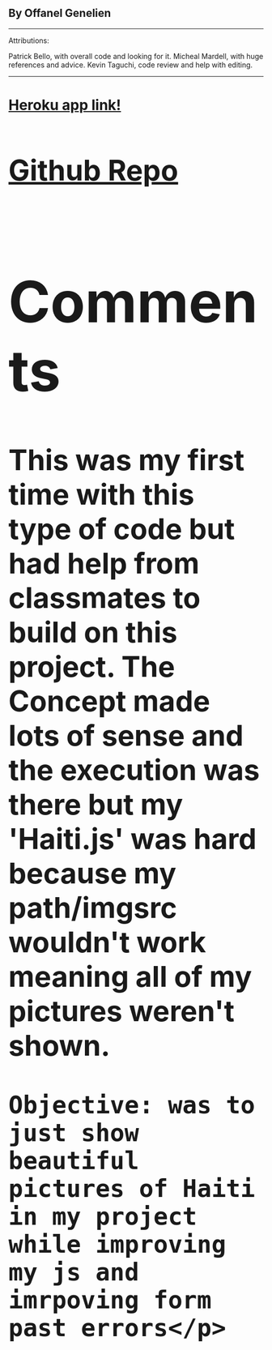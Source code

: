 <title> CPNT262-A4 </title>
<h2> By Offanel Genelien </h2>
  <hr> </hr>
  <p> Attributions:</p>
  <p>Patrick Bello, with overall code and looking for it.
  Micheal Mardell, with huge references and advice.
  Kevin Taguchi, code review and help with editing.</p>
  <hr></hr>
  
  <p><h1><a href="https://cpnt262---a4.herokuapp.com/">Heroku app link!<h1></a><p>
  <p><h1><a href="https://github.com/offanelog/CPNT262-a4.git">Github Repo<h1></a><p>
  
  <h1> Comments </h1>
  <body>
  <p> This was my first time with this type of code but had help from classmates to build on this project. The Concept made lots of sense and the execution was there but my 'Haiti.js' was hard because my path/imgsrc wouldn't work meaning all of my pictures weren't shown.
    
    Objective: was to just show beautiful pictures of Haiti in my project while improving my js and imrpoving form past errors</p>

